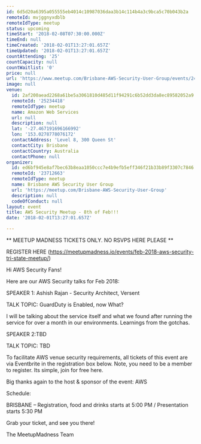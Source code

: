 ```yaml
---
id: 6d5d20a6395a055555eb4014c10987036daa3b14c114b4a3c9bca5c70b043b2a
remoteId: mvjggnyxdblb
remoteIdType: meetup
status: upcoming
timeStart: '2018-02-08T07:30:00.000Z'
timeEnd: null
timeCreated: '2018-02-01T13:27:01.657Z'
timeUpdated: '2018-02-01T13:27:01.657Z'
countAttending: '25'
countCapacity: null
countWaitlist: '0'
price: null
url: 'https://www.meetup.com/Brisbane-AWS-Security-User-Group/events/246375197/'
image: null
venue:
  id: 2af200aead2268a61be5a3061810d485d11f94291c6b52dd3da8ec89582052a9
  remoteId: '25234418'
  remoteIdType: meetup
  name: Amazon Web Services
  url: null
  description: null
  lat: '-27.467191696166992'
  lon: '153.0278778076172'
  contactAddress: 'Level 8, 300 Queen St'
  contactCity: Brisbane
  contactCountry: Australia
  contactPhone: null
organizer:
  id: ed6bf945e8af7bec63b8eaa1050ccc7e4b9efb5eff346f21b33b89f3307c7846
  remoteId: '23712663'
  remoteIdType: meetup
  name: Brisbane AWS Security User Group
  url: 'https://meetup.com/Brisbane-AWS-Security-User-Group'
  description: null
  codeOfConduct: null
layout: event
title: AWS Security Meetup - 8th of Feb!!!
date: '2018-02-01T13:27:01.657Z'

---
```

<p>** MEETUP MADNESS TICKETS ONLY. NO RSVPS HERE PLEASE **</p> <p>REGISTER HERE (<a href="https://meetupmadness.io/events/feb-2018-aws-security-tri-state-meetup/" class="linkified">https://meetupmadness.io/events/feb-2018-aws-security-tri-state-meetup/</a>)</p> <p>Hi AWS Security Fans!</p> <p>Here are our AWS Security talks for Feb 2018:</p> <p>SPEAKER 1: Ashish Rajan - Security Architect, Versent</p> <p>TALK TOPIC: GuardDuty is Enabled, now What?</p> <p>I will be talking about the service itself and what we found after running the service for over a month in our environments. Learnings from the gotchas.</p> <p>SPEAKER 2:TBD</p> <p>TALK TOPIC: TBD</p> <p>To facilitate AWS venue security requirements, all tickets of this event are via Eventbrite in the registration box below. Note, you need to be a member to register. Its simple, join for free here.</p> <p>Big thanks again to the host &amp; sponsor of the event: AWS</p> <p>Schedule:</p> <p>BRISBANE – Registration, food and drinks starts at 5:00 PM / Presentation starts 5:30 PM</p> <p>Grab your ticket, and see you there!</p> <p>The MeetupMadness Team</p>
